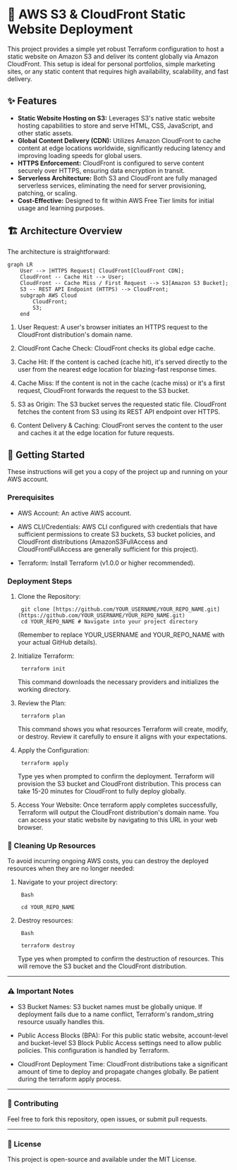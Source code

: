 # 🚀 AWS S3 & CloudFront Static Website Deployment

This project provides a simple yet robust Terraform configuration to host a static website on Amazon S3 and deliver its content globally via Amazon CloudFront. This setup is ideal for personal portfolios, simple marketing sites, or any static content that requires high availability, scalability, and fast delivery.

## ✨ Features

* **Static Website Hosting on S3:** Leverages S3's native static website hosting capabilities to store and serve HTML, CSS, JavaScript, and other static assets.
* **Global Content Delivery (CDN):** Utilizes Amazon CloudFront to cache content at edge locations worldwide, significantly reducing latency and improving loading speeds for global users.
* **HTTPS Enforcement:** CloudFront is configured to serve content securely over HTTPS, ensuring data encryption in transit.
* **Serverless Architecture:** Both S3 and CloudFront are fully managed serverless services, eliminating the need for server provisioning, patching, or scaling.
* **Cost-Effective:** Designed to fit within AWS Free Tier limits for initial usage and learning purposes.

## 🏗️ Architecture Overview

The architecture is straightforward:

```mermaid
graph LR
    User --> |HTTPS Request| CloudFront[CloudFront CDN];
    CloudFront -- Cache Hit --> User;
    CloudFront -- Cache Miss / First Request --> S3[Amazon S3 Bucket];
    S3 -- REST API Endpoint (HTTPS) --> CloudFront;
    subgraph AWS Cloud
        CloudFront;
        S3;
    end
```

1. User Request: A user's browser initiates an HTTPS request to the CloudFront distribution's domain name.

2. CloudFront Cache Check: CloudFront checks its global edge cache.

3. Cache Hit: If the content is cached (cache hit), it's served directly to the user from the nearest edge location for blazing-fast response times.

4. Cache Miss: If the content is not in the cache (cache miss) or it's a first request, CloudFront forwards the request to the S3 bucket.

5. S3 as Origin: The S3 bucket serves the requested static file. CloudFront fetches the content from S3 using its REST API endpoint over HTTPS.

6. Content Delivery & Caching: CloudFront serves the content to the user and caches it at the edge location for future requests.

## 🚀 Getting Started ##
These instructions will get you a copy of the project up and running on your AWS account.

### Prerequisites ###
- AWS Account: An active AWS account.

- AWS CLI/Credentials: AWS CLI configured with credentials that have sufficient permissions to create S3 buckets, S3 bucket policies, and CloudFront distributions (AmazonS3FullAccess and CloudFrontFullAccess are generally sufficient for this project).

- Terraform: Install Terraform (v1.0.0 or higher recommended).

### Deployment Steps ###
1. Clone the Repository:
    
        git clone [https://github.com/YOUR_USERNAME/YOUR_REPO_NAME.git]  (https://github.com/YOUR_USERNAME/YOUR_REPO_NAME.git)
        cd YOUR_REPO_NAME # Navigate into your project directory
   
    (Remember to replace YOUR_USERNAME and YOUR_REPO_NAME with your actual GitHub details).

2. Initialize Terraform:

        terraform init
    This command downloads the necessary providers and initializes the working directory.

3. Review the Plan:

        terraform plan
    This command shows you what resources Terraform will create, modify, or destroy. Review it carefully to ensure it aligns with your expectations.

4. Apply the Configuration:

        terraform apply
    Type yes when prompted to confirm the deployment. Terraform will provision the S3 bucket and CloudFront distribution. This process can take 15-20 minutes for CloudFront to fully deploy globally.

5. Access Your Website:
    Once terraform apply completes successfully, Terraform will output the CloudFront distribution's domain name. You can access your static website by navigating to this URL in your web browser.

### 🧹 Cleaning Up Resources ###
To avoid incurring ongoing AWS costs, you can destroy the deployed resources when they are no longer needed:

1. Navigate to your project directory:

        Bash
        
        cd YOUR_REPO_NAME
2. Destroy resources:

        Bash
        
        terraform destroy
    Type yes when prompted to confirm the destruction of resources. This will remove the S3 bucket and the CloudFront distribution.
---

### ⚠️ Important Notes ###
- S3 Bucket Names: S3 bucket names must be globally unique. If deployment fails due to a name conflict, Terraform's random_string resource usually handles this.

- Public Access Blocks (BPA): For this public static website, account-level and bucket-level S3 Block Public Access settings need to allow public policies. This configuration is handled by Terraform.

- CloudFront Deployment Time: CloudFront distributions take a significant amount of time to deploy and propagate changes globally. Be patient during the terraform apply process.
---
### 🤝 Contributing ###

Feel free to fork this repository, open issues, or submit pull requests.

---
### 📄 License ###
This project is open-source and available under the MIT License.


